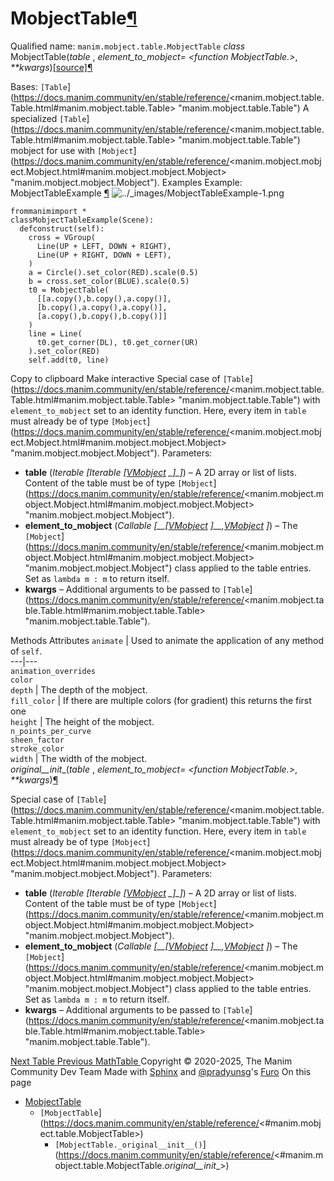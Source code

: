 # MobjectTable[¶](https://docs.manim.community/en/stable/reference/<#mobjecttable> "Link to this heading")
Qualified name: `manim.mobject.table.MobjectTable`
_class_ MobjectTable(_table_ , _element_to_mobject= <function MobjectTable.<lambda>>_, _**kwargs_)[[source]](https://docs.manim.community/en/stable/reference/<../_modules/manim/mobject/table.html#MobjectTable>)[¶](https://docs.manim.community/en/stable/reference/<#manim.mobject.table.MobjectTable> "Link to this definition")
    
Bases: `[Table`](https://docs.manim.community/en/stable/reference/<manim.mobject.table.Table.html#manim.mobject.table.Table> "manim.mobject.table.Table")
A specialized `[Table`](https://docs.manim.community/en/stable/reference/<manim.mobject.table.Table.html#manim.mobject.table.Table> "manim.mobject.table.Table") mobject for use with `[Mobject`](https://docs.manim.community/en/stable/reference/<manim.mobject.mobject.Mobject.html#manim.mobject.mobject.Mobject> "manim.mobject.mobject.Mobject").
Examples
Example: MobjectTableExample [¶](https://docs.manim.community/en/stable/reference/<#mobjecttableexample>)
![../_images/MobjectTableExample-1.png](https://docs.manim.community/en/stable/_images/MobjectTableExample-1.png)
```
frommanimimport *
classMobjectTableExample(Scene):
  defconstruct(self):
    cross = VGroup(
      Line(UP + LEFT, DOWN + RIGHT),
      Line(UP + RIGHT, DOWN + LEFT),
    )
    a = Circle().set_color(RED).scale(0.5)
    b = cross.set_color(BLUE).scale(0.5)
    t0 = MobjectTable(
      [[a.copy(),b.copy(),a.copy()],
      [b.copy(),a.copy(),a.copy()],
      [a.copy(),b.copy(),b.copy()]]
    )
    line = Line(
      t0.get_corner(DL), t0.get_corner(UR)
    ).set_color(RED)
    self.add(t0, line)

```
Copy to clipboard
Make interactive
Special case of `[Table`](https://docs.manim.community/en/stable/reference/<manim.mobject.table.Table.html#manim.mobject.table.Table> "manim.mobject.table.Table") with `element_to_mobject` set to an identity function. Here, every item in `table` must already be of type `[Mobject`](https://docs.manim.community/en/stable/reference/<manim.mobject.mobject.Mobject.html#manim.mobject.mobject.Mobject> "manim.mobject.mobject.Mobject").
Parameters:
    
  * **table** (_Iterable_ _[__Iterable_ _[_[_VMobject_](https://docs.manim.community/en/stable/reference/<manim.mobject.types.vectorized_mobject.VMobject.html#manim.mobject.types.vectorized_mobject.VMobject> "manim.mobject.types.vectorized_mobject.VMobject") _]__]_) – A 2D array or list of lists. Content of the table must be of type `[Mobject`](https://docs.manim.community/en/stable/reference/<manim.mobject.mobject.Mobject.html#manim.mobject.mobject.Mobject> "manim.mobject.mobject.Mobject").
  * **element_to_mobject** (_Callable_ _[__[_[_VMobject_](https://docs.manim.community/en/stable/reference/<manim.mobject.types.vectorized_mobject.VMobject.html#manim.mobject.types.vectorized_mobject.VMobject> "manim.mobject.types.vectorized_mobject.VMobject") _]__,_[_VMobject_](https://docs.manim.community/en/stable/reference/<manim.mobject.types.vectorized_mobject.VMobject.html#manim.mobject.types.vectorized_mobject.VMobject> "manim.mobject.types.vectorized_mobject.VMobject") _]_) – The `[Mobject`](https://docs.manim.community/en/stable/reference/<manim.mobject.mobject.Mobject.html#manim.mobject.mobject.Mobject> "manim.mobject.mobject.Mobject") class applied to the table entries. Set as `lambda m : m` to return itself.
  * **kwargs** – Additional arguments to be passed to `[Table`](https://docs.manim.community/en/stable/reference/<manim.mobject.table.Table.html#manim.mobject.table.Table> "manim.mobject.table.Table").


Methods
Attributes
`animate` | Used to animate the application of any method of `self`.  
---|---  
`animation_overrides`  
`color`  
`depth` | The depth of the mobject.  
`fill_color` | If there are multiple colors (for gradient) this returns the first one  
`height` | The height of the mobject.  
`n_points_per_curve`  
`sheen_factor`  
`stroke_color`  
`width` | The width of the mobject.  
_original__init__(_table_ , _element_to_mobject= <function MobjectTable.<lambda>>_, _**kwargs_)[¶](https://docs.manim.community/en/stable/reference/<#manim.mobject.table.MobjectTable._original__init__> "Link to this definition")
    
Special case of `[Table`](https://docs.manim.community/en/stable/reference/<manim.mobject.table.Table.html#manim.mobject.table.Table> "manim.mobject.table.Table") with `element_to_mobject` set to an identity function. Here, every item in `table` must already be of type `[Mobject`](https://docs.manim.community/en/stable/reference/<manim.mobject.mobject.Mobject.html#manim.mobject.mobject.Mobject> "manim.mobject.mobject.Mobject").
Parameters:
    
  * **table** (_Iterable_ _[__Iterable_ _[_[_VMobject_](https://docs.manim.community/en/stable/reference/<manim.mobject.types.vectorized_mobject.VMobject.html#manim.mobject.types.vectorized_mobject.VMobject> "manim.mobject.types.vectorized_mobject.VMobject") _]__]_) – A 2D array or list of lists. Content of the table must be of type `[Mobject`](https://docs.manim.community/en/stable/reference/<manim.mobject.mobject.Mobject.html#manim.mobject.mobject.Mobject> "manim.mobject.mobject.Mobject").
  * **element_to_mobject** (_Callable_ _[__[_[_VMobject_](https://docs.manim.community/en/stable/reference/<manim.mobject.types.vectorized_mobject.VMobject.html#manim.mobject.types.vectorized_mobject.VMobject> "manim.mobject.types.vectorized_mobject.VMobject") _]__,_[_VMobject_](https://docs.manim.community/en/stable/reference/<manim.mobject.types.vectorized_mobject.VMobject.html#manim.mobject.types.vectorized_mobject.VMobject> "manim.mobject.types.vectorized_mobject.VMobject") _]_) – The `[Mobject`](https://docs.manim.community/en/stable/reference/<manim.mobject.mobject.Mobject.html#manim.mobject.mobject.Mobject> "manim.mobject.mobject.Mobject") class applied to the table entries. Set as `lambda m : m` to return itself.
  * **kwargs** – Additional arguments to be passed to `[Table`](https://docs.manim.community/en/stable/reference/<manim.mobject.table.Table.html#manim.mobject.table.Table> "manim.mobject.table.Table").


[ Next Table ](https://docs.manim.community/en/stable/reference/<manim.mobject.table.Table.html>) [ Previous MathTable ](https://docs.manim.community/en/stable/reference/<manim.mobject.table.MathTable.html>)
Copyright © 2020-2025, The Manim Community Dev Team 
Made with [Sphinx](https://docs.manim.community/en/stable/reference/<https:/www.sphinx-doc.org/>) and [@pradyunsg](https://docs.manim.community/en/stable/reference/<https:/pradyunsg.me>)'s [Furo](https://docs.manim.community/en/stable/reference/<https:/github.com/pradyunsg/furo>)
On this page 
  * [MobjectTable](https://docs.manim.community/en/stable/reference/<#>)
    * `[MobjectTable`](https://docs.manim.community/en/stable/reference/<#manim.mobject.table.MobjectTable>)
      * `[MobjectTable._original__init__()`](https://docs.manim.community/en/stable/reference/<#manim.mobject.table.MobjectTable._original__init__>)


